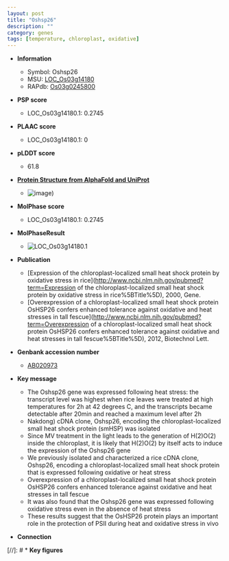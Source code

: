 ```yaml
---
layout: post
title: "Oshsp26"
description: ""
category: genes
tags: [temperature, chloroplast, oxidative]
---
```


* **Information**  
    + Symbol: Oshsp26  
    + MSU: [LOC_Os03g14180](http://rice.plantbiology.msu.edu/cgi-bin/ORF_infopage.cgi?orf=LOC_Os03g14180)  
    + RAPdb: [Os03g0245800](http://rapdb.dna.affrc.go.jp/viewer/gbrowse_details/irgsp1?name=Os03g0245800)  

* **PSP score**  
    + LOC_Os03g14180.1: 0.2745 

* **PLAAC score**  
    + LOC_Os03g14180.1: 0 

* **pLDDT score**
    + 61.8

* **[Protein Structure from AlphaFold and UniProt](https://www.uniprot.org/uniprotkb/Q10P60/entry#structure)**
    + ![image](https://ricepsp.github.io/images/Q1/AF-Q10P60-F1.png))

* **MolPhase score**
    + LOC_Os03g14180.1: 0.2745

* **MolPhaseResult**
    + ![LOC_Os03g14180.1](https://ricepsp.github.io/pictures/LOC_Os03g/LOC_Os03g14180.1.png)

* **Publication**  
    + [Expression of the chloroplast-localized small heat shock protein by oxidative stress in rice](http://www.ncbi.nlm.nih.gov/pubmed?term=Expression of the chloroplast-localized small heat shock protein by oxidative stress in rice%5BTitle%5D), 2000, Gene.
    + [Overexpression of a chloroplast-localized small heat shock protein OsHSP26 confers enhanced tolerance against oxidative and heat stresses in tall fescue](http://www.ncbi.nlm.nih.gov/pubmed?term=Overexpression of a chloroplast-localized small heat shock protein OsHSP26 confers enhanced tolerance against oxidative and heat stresses in tall fescue%5BTitle%5D), 2012, Biotechnol Lett.

* **Genbank accession number**  
    + [AB020973](http://www.ncbi.nlm.nih.gov/nuccore/AB020973)

* **Key message**  
    + The Oshsp26 gene was expressed following heat stress: the transcript level was highest when rice leaves were treated at high temperatures for 2h at 42 degrees C, and the transcripts became detectable after 20min and reached a maximum level after 2h
    + Nakdong) cDNA clone, Oshsp26, encoding the chloroplast-localized small heat shock protein (smHSP) was isolated
    + Since MV treatment in the light leads to the generation of H(2)O(2) inside the chloroplast, it is likely that H(2)O(2) by itself acts to induce the expression of the Oshsp26 gene
    + We previously isolated and characterized a rice cDNA clone, Oshsp26, encoding a chloroplast-localized small heat shock protein that is expressed following oxidative or heat stress
    + Overexpression of a chloroplast-localized small heat shock protein OsHSP26 confers enhanced tolerance against oxidative and heat stresses in tall fescue
    + It was also found that the Oshsp26 gene was expressed following oxidative stress even in the absence of heat stress
    + These results suggest that the OsHSP26 protein plays an important role in the protection of PSII during heat and oxidative stress in vivo

* **Connection**  

[//]: # * **Key figures**  


